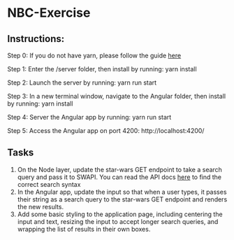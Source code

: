 # NBC-Exercise

## Instructions:

Step 0:
If you do not have yarn, please follow the guide [here](https://yarnpkg.com/en/docs/install)

Step 1:
Enter the /server folder, then install by running:
yarn install

Step 2:
Launch the server by running:
yarn run start

Step 3:
In a new terminal window, navigate to the Angular folder, then install by running:
yarn install

Step 4:
Server the Angular app by running:
yarn run start

Step 5:
Access the Angular app on port 4200:
http://localhost:4200/

## Tasks

1. On the Node layer, update the star-wars GET endpoint to take a search query and pass it to SWAPI. You can read the API docs [here](https://www.swapi.co/documentation#base) to find the correct search syntax
2. In the Angular app, update the input so that when a user types, it passes their string as a search query to the star-wars GET endpoint and renders the new results.
3. Add some basic styling to the application page, including centering the input and text, resizing the input to accept longer search queries, and wrapping the list of results in their own boxes.
